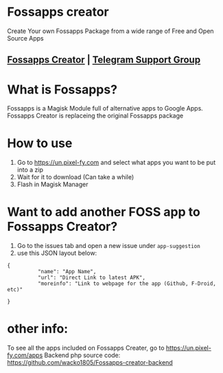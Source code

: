 # Fossapps creator 
 Create Your own Fossapps Package from a wide range of Free and Open Source Apps

## [Fossapps Creator](https://un.pixel-fy.com) | [Telegram Support Group](https://t.me/Fossapps_support)

# What is Fossapps?
 Fossapps is a Magisk Module full of alternative apps to Google Apps. Fossapps Creator is replaceing the original Fossapps package

# How to use
1. Go to https://un.pixel-fy.com and select what apps you want to be put into a zip
2. Wait for it to download (Can take a while)
3. Flash in Magisk Manager

# Want to add another FOSS app to Fossapps Creator?
1. Go to the issues tab and open a new issue under <code>app-suggestion</code>
2. use this JSON layout below:

```
{   
          "name": "App Name",
          "url": "Direct Link to latest APK",
          "moreinfo": "Link to webpage for the app (Github, F-Droid, etc)"

} 
```

# other info:
To see all the apps included on Fossapps Creater, go to https://un.pixel-fy.com/apps
Backend php source code: https://github.com/wacko1805/Fossapps-creator-backend
